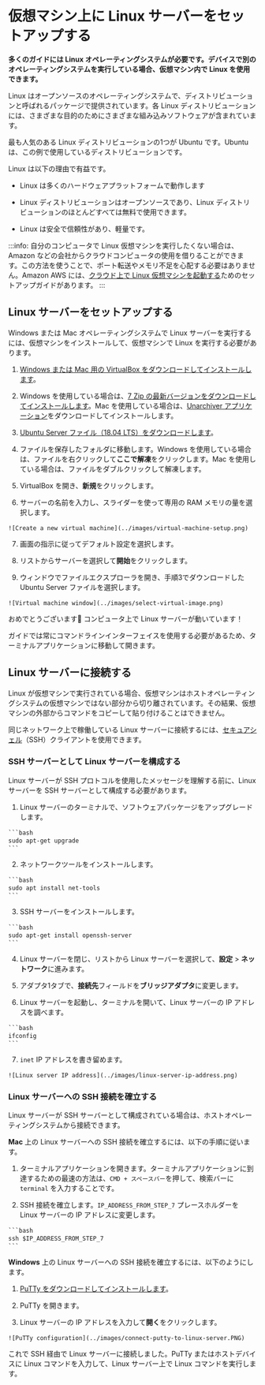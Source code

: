 # 仮想マシン上に Linux サーバーをセットアップする
<!-- # Set up a Linux server on a virtual machine -->

**多くのガイドには Linux オペレーティングシステムが必要です。デバイスで別のオペレーティングシステムを実行している場合、仮想マシン内で Linux を使用できます。**
<!-- **Many guides require a Linux operating system. If your device is running a different operating system, you can use Linux inside a virtual machine.** -->

Linux はオープンソースのオペレーティングシステムで、ディストリビューションと呼ばれるパッケージで提供されています。各 Linux ディストリビューションには、さまざまな目的のためにさまざまな組み込みソフトウェアが含まれています。
<!-- Linux is an open-source operating system, which can come in packages called distributions. Each Linux distribution includes different built-in software for different goals. -->

最も人気のある Linux ディストリビューションの1つが Ubuntu です。Ubuntu は、この例で使用しているディストリビューションです。
<!-- One of the most popular Linux distributions is Ubuntu, which is the distribution that we use in our examples. -->

Linux は以下の理由で有益です。
<!-- Linux is beneficial for the following reasons: -->
- Linux は多くのハードウェアプラットフォームで動作します
<!-- - Linux runs on many hardware platforms -->
- Linux ディストリビューションはオープンソースであり、Linux ディストリビューションのほとんどすべては無料で使用できます。
<!-- - Linux distributions are open-source and almost all of them are free to use -->
- Linux は安全で信頼性があり、軽量です。
<!-- - Linux is secure, reliable, and lightweight -->

:::info:
自分のコンピュータで Linux 仮想マシンを実行したくない場合は、Amazon などの会社からクラウドコンピュータの使用を借りることができます。この方法を使うことで、ポート転送やメモリ不足を心配する必要はありません。Amazon AWS には、[クラウド上で Linux 仮想マシンを起動する](https://aws.amazon.com/getting-started/tutorials/launch-a-virtual-machine/)ためのセットアップガイドがあります。
:::
<!-- :::info: -->
<!-- If you don't want to run a Linux virtual machine on your own computer, you can rent the use of a cloud computer from a company such as Amazon. By using this approach, you don't need to worry about port forwarding or running out of memory. Amazon AWS has a setup guide for [launching a Linux virtual machine on their cloud](https://aws.amazon.com/getting-started/how-to-guides/launch-a-virtual-machine/). -->
<!-- ::: -->

## Linux サーバーをセットアップする
<!-- ## Set up a Linux server -->

Windows または Mac オペレーティングシステムで Linux サーバーを実行するには、仮想マシンをインストールして、仮想マシンで Linux を実行する必要があります。
<!-- To run a Linux server on a Windows or Mac operating system, you must install a virtual machine and run Linux on it. -->

1. [Windows または Mac 用の VirtualBox をダウンロードしてインストールします](https://www.virtualbox.org/wiki/Downloads)。
  <!-- 1. [Download and install VirtualBox for Windows or Mac](https://www.virtualbox.org/wiki/Downloads) -->

2. Windows を使用している場合は、[7 Zip の最新バージョンをダウンロードしてインストールします](https://www.7-zip.org/)。Mac を使用している場合は、[Unarchiver アプリケーション](https://itunes.apple.com/us/app/the-unarchiver/id425424353)をダウンロードしてインストールします。
  <!-- 2. If you're on a Windows, [download and install the latest version of 7 Zip](https://www.7-zip.org/). If you're on a Mac, download and install the [Unarchiver application](https://itunes.apple.com/us/app/the-unarchiver/id425424353). -->

3. [Ubuntu Server ファイル（18.04 LTS）をダウンロードします](https://www.ubuntu.com/download/server)。
  <!-- 3. [Download the Ubuntu Server file (18.04 LTS)](https://www.ubuntu.com/download/server) -->

4. ファイルを保存したフォルダに移動します。Windows を使用している場合は、ファイルを右クリックして**ここで解凍**をクリックします。Mac を使用している場合は、ファイルをダブルクリックして解凍します。
  <!-- 4. Go to the folder where you saved the file. If you're on a Windows, right-click the file and click **Extract here**. If you're on a Mac, double-click the file to extract it. -->

5. VirtualBox を開き、**新規**をクリックします。
  <!-- 5. Open VirtualBox, and click **New** -->

6. サーバーの名前を入力し、スライダーを使って専用の RAM メモリの量を選択します。
  <!-- 6. Enter a name for your server, and use the slider to select the amount of RAM memory you'd like to dedicate to it -->

    ![Create a new virtual machine](../images/virtual-machine-setup.png)

7. 画面の指示に従ってデフォルト設定を選択します。
  <!-- 7. Follow the on-screen instructions and choose the default settings -->

8. リストからサーバーを選択して**開始**をクリックします。
  <!-- 8. Select your server from the list and click **Start** -->

9. ウィンドウでファイルエクスプローラを開き、手順3でダウンロードした Ubuntu Server ファイルを選択します。
  <!-- 9. In the window, open the file explorer and select the Ubuntu Server file that you downloaded in step 3 -->

    ![Virtual machine window](../images/select-virtual-image.png)

おめでとうございます:tada: コンピュータ上で Linux サーバーが動いています！
<!-- Congratulations :tada: You've got a Linux server running on your computer! -->

ガイドでは常にコマンドラインインターフェイスを使用する必要があるため、ターミナルアプリケーションに移動して開きます。
<!-- Our guides always require the use of a command-line interface, so navigate to the Terminal application and open it. -->

## Linux サーバーに接続する
<!-- ## Connect to your Linux server -->

Linux が仮想マシンで実行されている場合、仮想マシンはホストオペレーティングシステムの仮想マシンではない部分から切り離されています。その結果、仮想マシンの外部からコマンドをコピーして貼り付けることはできません。
<!-- When Linux is running in a virtual machine, it's separated from the rest of your host operating system. As a result, you can't copy commands from outside the virtual machine and paste them into it. -->

同じネットワーク上で稼働している Linux サーバーに接続するには、[セキュアシェル](https://www.ssh.com/ssh/)（SSH）クライアントを使用できます。
<!-- To connect to your Linux server that's running on the same network, you can use a [secure shell](https://www.ssh.com/ssh/) (SSH) client. -->

### SSH サーバーとして Linux サーバーを構成する
<!-- ### Configure your Linux server as an SSH server -->

Linux サーバーが SSH プロトコルを使用したメッセージを理解する前に、Linux サーバーを SSH サーバーとして構成する必要があります。
<!-- Before your Linux server can understand messages that use the SSH protocol, you must configure it as an SSH server. -->

1. Linux サーバーのターミナルで、ソフトウェアパッケージをアップグレードします。
  <!-- 1. In the terminal of your Linux server, upgrade your software packages -->

    ```bash
    sudo apt-get upgrade
    ```

2. ネットワークツールをインストールします。
  <!-- 2. Install the network tools -->

    ```bash
    sudo apt install net-tools
    ```

3. SSH サーバーをインストールします。
  <!-- 3. Install an SSH server -->

    ```bash
    sudo apt-get install openssh-server
    ```

4. Linux サーバーを閉じ、リストから Linux サーバーを選択して、**設定** > **ネットワーク**に進みます。
  <!-- 4. Close your Linux server, select your server from the list, and go to **Settings** > **Network** -->

5. アダプタ1タブで、**接続先**フィールドを**ブリッジアダプタ**に変更します。
  <!-- 5. In the Adapter 1 tab, change the **Attached to** field to **Bridged Adapter** -->

6. Linux サーバーを起動し、ターミナルを開いて、Linux サーバーの IP アドレスを調べます。
  <!-- 6. Start your Linux server, open the terminal and find out the IP address of your Linux server -->

    ```bash
    ifconfig
    ```

7. `inet` IP アドレスを書き留めます。
  <!-- 7. Make a note of the `inet` IP address -->

    ![Linux server IP address](../images/linux-server-ip-address.png)

### Linux サーバーへの SSH 接続を確立する
<!-- ### Establish an SSH connection to your Linux server -->

Linux サーバーが SSH サーバーとして構成されている場合は、ホストオペレーティングシステムから接続できます。
<!-- When your Linux server is configured as an SSH server, you can connect to it from your host operating system. -->

**Mac** 上の Linux サーバーへの SSH 接続を確立するには、以下の手順に従います。
<!-- To establish an SSH connection to your Linux server on a **Mac**, do the following: -->

1. ターミナルアプリケーションを開きます。ターミナルアプリケーションに到達するための最速の方法は、`CMD + スペースバー`を押して、検索バーに `terminal` を入力することです。
  <!-- 1. Open the Terminal application. The fastest way to get there is by pressing `CMD+spacebar` and entering `terminal` in the search bar. -->

2. SSH 接続を確立します。`IP_ADDRESS_FROM_STEP_7` プレースホルダーを Linux サーバーの IP アドレスに変更します。
  <!-- 2. Establish an ssh connection. Change the IP_ADDRESS_FROM_STEP_7 placeholder with the IP address of your Linux server. -->

    ```bash
    ssh $IP_ADDRESS_FROM_STEP_7
    ```

**Windows** 上の Linux サーバーへの SSH 接続を確立するには、以下のようにします。
<!-- To establish an SSH connection to your Linux server on a **Windows**, do the following: -->

1. [PuTTy をダウンロードしてインストールします](https://www.ssh.com/ssh/putty/download#sec-Download-PuTTY-installation-package-for-Windows)。
  <!-- 1. [Download and install PuTTy](https://www.ssh.com/ssh/putty/download#sec-Download-PuTTY-installation-package-for-Windows) -->

2. PuTTy を開きます。
  <!-- 2. Open PuTTy -->

3. Linux サーバーの IP アドレスを入力して**開く**をクリックします。
  <!-- 3. Enter the IP address of your Linux server and click **Open** -->

    ![PuTTy configuration](../images/connect-putty-to-linux-server.PNG)

これで SSH 経由で Linux サーバーに接続しました。PuTTy またはホストデバイスに Linux コマンドを入力して、Linux サーバー上で Linux コマンドを実行します。
<!-- You're now connected to your Linux server over SSH. Enter Linux commands in the PuTTy or host terminal to run them on your Linux server. -->
